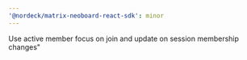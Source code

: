 ```yaml
---
'@nordeck/matrix-neoboard-react-sdk': minor
---
```


Use active member focus on join and update on session membership changes"

